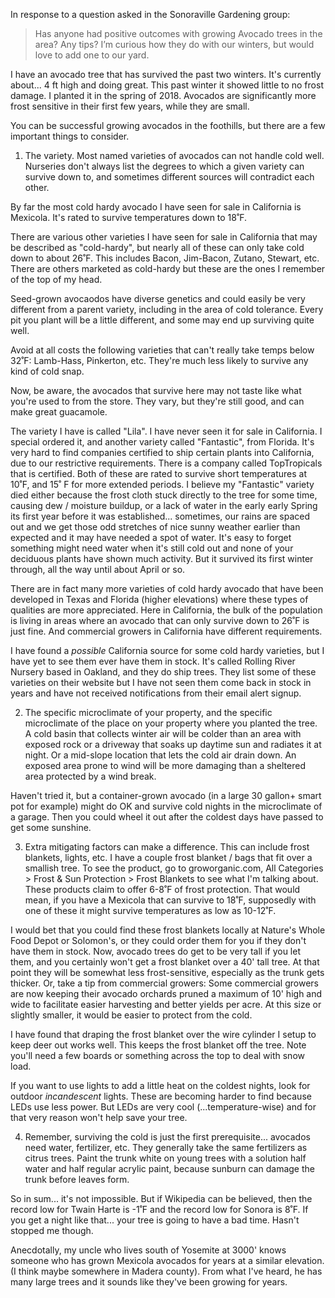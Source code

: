 In response to a question asked in the Sonoraville Gardening group:

> Has anyone had positive outcomes with growing Avocado trees in the area? Any tips?
> I’m curious how they do with our winters, but would love to add one to our yard.

I have an avocado tree that has survived the past two winters. It's currently about... 4 ft high and doing great. This past winter it showed little to no frost damage. I planted it in the spring of 2018. Avocados are significantly more frost sensitive in their first few years, while they are small.

You can be successful growing avocados in the foothills, but there are a few important things to consider.

1) The variety. Most named varieties of avocados can not handle cold well. Nurseries don't always list the degrees to which a given variety can survive down to, and sometimes different sources will contradict each other.

By far the most cold hardy avocado I have seen for sale in California is Mexicola. It's rated to survive temperatures down to 18˚F.

There are various other varieties I have seen for sale in California that may be described as "cold-hardy", but nearly all of these can only take cold down to about 26˚F. This includes Bacon, Jim-Bacon, Zutano, Stewart, etc. There are others marketed as cold-hardy but these are the ones I remember of the top of my head.

Seed-grown avocaodos have diverse genetics and could easily be very different from a parent variety, including in the area of cold tolerance. Every pit you plant will be a little different, and some may end up surviving quite well.

Avoid at all costs the following varieties that can't really take temps below 32˚F:  Lamb-Hass, Pinkerton, etc. They're much less likely to survive any kind of cold snap.

Now, be aware, the avocados that survive here may not taste like what you're used to from the store. They vary, but they're still good, and can make great guacamole.

The variety I have is called "Lila". I have never seen it for sale in California. I special ordered it, and another variety called "Fantastic", from Florida. It's very hard to find companies certified to ship certain plants into California, due to our restrictive requirements. There is a company called TopTropicals that is certified. Both of these are rated to survive short temperatures at 10˚F, and 15˚ F for more extended periods. I believe my "Fantastic" variety died either because the frost cloth stuck directly to the tree for some time, causing dew / moisture buildup, or a lack of water in the early early Spring its first year before it was established... sometimes, our rains are spaced out and we get those odd stretches of nice sunny weather earlier than expected and it may have needed a spot of water. It's easy to forget something might need water when it's still cold out and none of your deciduous plants have shown much activity. But it survived its first winter through, all the way until about April or so.

There are in fact many more varieties of cold hardy avocado that have been developed in Texas and Florida (higher elevations) where these types of qualities are more appreciated. Here in California, the bulk of the population is living in areas where an avocado that can only survive down to 26˚F is just fine. And commercial growers in California have different requirements.

I have found a *possible* California source for some cold hardy varieties, but I have yet to see them ever have them in stock. It's called Rolling River Nursery based in Oakland, and they do ship trees. They list some of these varieties on their website but I have not seen them come back in stock in years and have not received notifications from their email alert signup.


2) The specific microclimate of your property, and the specific microclimate of the place on your property where you planted the tree. A cold basin that collects winter air will be colder than an area with exposed rock or a driveway that soaks up daytime sun and radiates it at night. Or a mid-slope location that lets the cold air drain down. An exposed area prone to wind will be more damaging than a sheltered area protected by a wind break.

Haven't tried it, but a container-grown avocado (in a large 30 gallon+ smart pot for example) might do OK and survive cold nights in the microclimate of a garage. Then you could wheel it out after the coldest days have passed to get some sunshine.

3) Extra mitigating factors can make a difference. This can include frost blankets, lights, etc. I have a couple frost blanket / bags that fit over a smallish tree. To see the product, go to groworganic.com, All Categories > Frost & Sun Protection > Frost Blankets to see what I'm talking about. These products claim to offer 6-8˚F of frost protection. That would mean, if you have a Mexicola that can survive to 18˚F, supposedly with one of these it might survive temperatures as low as 10-12˚F.

I would bet that you could find these frost blankets locally at Nature's Whole Food Depot or Solomon's, or they could order them for you if they don't have them in stock. Now, avocado trees do get to be very tall if you let them, and you certainly won't get a frost blanket over a 40' tall tree. At that point they will be somewhat less frost-sensitive, especially as the trunk gets thicker. Or, take a tip from commercial growers: Some commercial growers are now keeping their avocado orchards pruned a maximum of 10' high and wide to facilitate easier harvesting and better yields per acre. At this size or slightly smaller, it would be easier to protect from the cold.

I have found that draping the frost blanket over the wire cylinder I setup to keep deer out works well. This keeps the frost blanket off the tree. Note you'll need a few boards or something across the top to deal with snow load.

If you want to use lights to add a little heat on the coldest nights, look for outdoor *incandescent* lights. These are becoming harder to find because LEDs use less power. But LEDs are very cool (...temperature-wise) and for that very reason won't help save your tree.


4) Remember, surviving the cold is just the first prerequisite... avocados need water, fertilizer, etc. They generally take the same fertilizers as citrus trees. Paint the trunk white on young trees with a solution half water and half regular acrylic paint, because sunburn can damage the trunk before leaves form.

So in sum... it's not impossible. But if Wikipedia can be believed, then the record low for Twain Harte is -1˚F and the record low for Sonora is 8˚F. If you get a night like that... your tree is going to have a bad time. Hasn't stopped me though.

Anecdotally, my uncle who lives south of Yosemite at 3000' knows someone who has grown Mexicola avocados for years at a similar elevation. (I think maybe somewhere in Madera county). From what I've heard, he has many large trees and it sounds like they've been growing for years.
